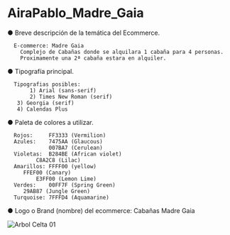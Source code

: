 # AiraPablo_Madre_Gaia

● Breve descripción de la temática del Ecommerce. 
            
      E-commerce: Madre Gaia
        Complejo de Cabañas donde se alquilara 1 cabaña para 4 personas.
        Proximamente una 2ª cabaña estara en alquiler.


● Tipografía principal. 

      Tipografias posibles:
           1) Arial (sans-serif)
           2) Times New Roman (serif)
	   3) Georgia (serif)
	   4) Calendas Plus


● Paleta de colores a utilizar. 

      Rojos:     FF3333 (Vermilion)
      Azules:    7475AA (Glaucous)
                 007BA7 (Cerulean)
      Violetas:  B284BE (African violet)
	         C8A2C8 (Lilac)
      Amarillos: FFFF00 (yellow)
		 FFEF00 (Canary)
      		 E3FF00 (Lemon Lime)
      Verdes:    00FF7F (Spring Green)
		 29AB87 (Jungle Green)
      Turquoise: 7FFFD4 (Aquamarine)
      


● Logo o Brand (nombre) del ecommerce:  Cabañas Madre Gaia




![Arbol Celta 01](https://github.com/PabloSeba/AiraPablo_Madre_Gaia/assets/141686608/92283dc9-9dd5-4865-be60-61cda87a87e3)


